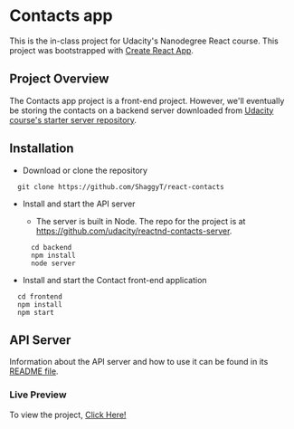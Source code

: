 # Contacts app

This is the in-class project for Udacity's Nanodegree React course.
This project was bootstrapped with [Create React App](https://github.com/facebookincubator/create-react-app).

## Project Overview

The Contacts app project is a front-end project. However, we'll eventually be storing the contacts on a backend server downloaded from [Udacity course's starter server repository](https://github.com/udacity/reactnd-contacts-server).


## Installation

- Download or clone the repository
```
  git clone https://github.com/ShaggyT/react-contacts
```

- Install and start the API server

  - The server is built in Node. The repo for the project is at https://github.com/udacity/reactnd-contacts-server.

  ```
    cd backend
    npm install
    node server
  ```

- Install and start the Contact front-end application
```
  cd frontend
  npm install
  npm start
```

## API Server

Information about the API server and how to use it can be found in its [README file](backend/README.md).

###  Live Preview
To view the project, [Click Here!]()
